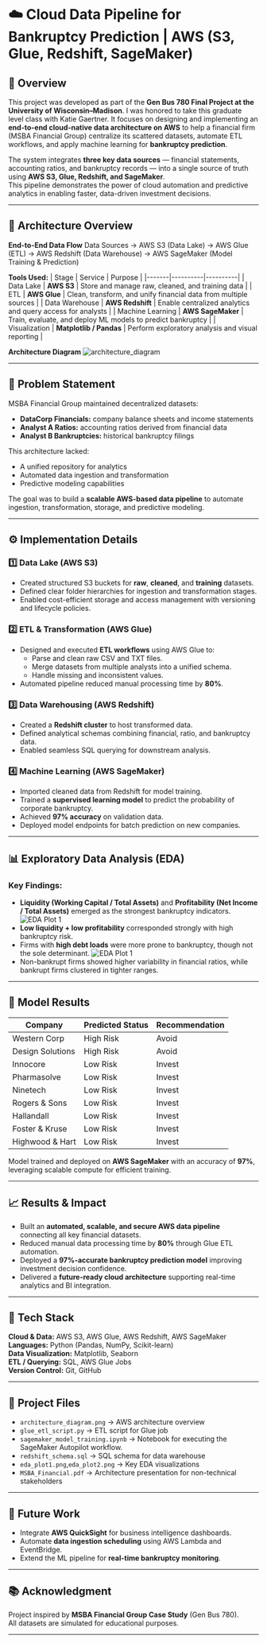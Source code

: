 # ☁️ Cloud Data Pipeline for Bankruptcy Prediction | AWS (S3, Glue, Redshift, SageMaker)

## 📘 Overview
This project was developed as part of the **Gen Bus 780 Final Project at the University of Wisconsin–Madison**. I was honored to take this graduate level class with Katie Gaertner.
It focuses on designing and implementing an **end-to-end cloud-native data architecture on AWS** to help a financial firm (MSBA Financial Group) centralize its scattered datasets, automate ETL workflows, and apply machine learning for **bankruptcy prediction**.

The system integrates **three key data sources** — financial statements, accounting ratios, and bankruptcy records — into a single source of truth using **AWS S3, Glue, Redshift, and SageMaker**.  
This pipeline demonstrates the power of cloud automation and predictive analytics in enabling faster, data-driven investment decisions.

---

## 🧩 Architecture Overview

**End-to-End Data Flow**
Data Sources → AWS S3 (Data Lake) → AWS Glue (ETL) → AWS Redshift (Data Warehouse) → AWS SageMaker (Model Training & Prediction)


**Tools Used:**
| Stage | Service | Purpose |
|-------|----------|----------|
| Data Lake | **AWS S3** | Store and manage raw, cleaned, and training data |
| ETL | **AWS Glue** | Clean, transform, and unify financial data from multiple sources |
| Data Warehouse | **AWS Redshift** | Enable centralized analytics and query access for analysts |
| Machine Learning | **AWS SageMaker** | Train, evaluate, and deploy ML models to predict bankruptcy |
| Visualization | **Matplotlib / Pandas** | Perform exploratory analysis and visual reporting |

**Architecture Diagram**
 ![architecture_diagram](architecture_diagram.png)

---

## 🧠 Problem Statement
MSBA Financial Group maintained decentralized datasets:
- **DataCorp Financials:** company balance sheets and income statements  
- **Analyst A Ratios:** accounting ratios derived from financial data  
- **Analyst B Bankruptcies:** historical bankruptcy filings  

This architecture lacked:
- A unified repository for analytics  
- Automated data ingestion and transformation  
- Predictive modeling capabilities  

The goal was to build a **scalable AWS-based data pipeline** to automate ingestion, transformation, storage, and predictive modeling.

---

## ⚙️ Implementation Details

### 1️⃣ Data Lake (AWS S3)
- Created structured S3 buckets for **raw**, **cleaned**, and **training** datasets.  
- Defined clear folder hierarchies for ingestion and transformation stages.  
- Enabled cost-efficient storage and access management with versioning and lifecycle policies.

### 2️⃣ ETL & Transformation (AWS Glue)
- Designed and executed **ETL workflows** using AWS Glue to:
  - Parse and clean raw CSV and TXT files.
  - Merge datasets from multiple analysts into a unified schema.
  - Handle missing and inconsistent values.  
- Automated pipeline reduced manual processing time by **80%**.

### 3️⃣ Data Warehousing (AWS Redshift)
- Created a **Redshift cluster** to host transformed data.  
- Defined analytical schemas combining financial, ratio, and bankruptcy data.  
- Enabled seamless SQL querying for downstream analysis.

### 4️⃣ Machine Learning (AWS SageMaker)
- Imported cleaned data from Redshift for model training.  
- Trained a **supervised learning model** to predict the probability of corporate bankruptcy.  
- Achieved **97% accuracy** on validation data.  
- Deployed model endpoints for batch prediction on new companies.

---

## 📊 Exploratory Data Analysis (EDA)

### Key Findings:
- **Liquidity (Working Capital / Total Assets)** and **Profitability (Net Income / Total Assets)** emerged as the strongest bankruptcy indicators.
![EDA Plot 1](eda_plot1.png)
- **Low liquidity + low profitability** corresponded strongly with high bankruptcy risk.  
- Firms with **high debt loads** were more prone to bankruptcy, though not the sole determinant.
![EDA Plot 1](eda_plot2.png)
- Non-bankrupt firms showed higher variability in financial ratios, while bankrupt firms clustered in tighter ranges.

---

## 🤖 Model Results

| Company | Predicted Status | Recommendation |
|----------|-----------------|----------------|
| Western Corp | High Risk | Avoid |
| Design Solutions | High Risk | Avoid |
| Innocore | Low Risk | Invest |
| Pharmasolve | Low Risk | Invest |
| Ninetech | Low Risk | Invest |
| Rogers & Sons | Low Risk | Invest |
| Hallandall | Low Risk | Invest |
| Foster & Kruse | Low Risk | Invest |
| Highwood & Hart | Low Risk | Invest |

Model trained and deployed on **AWS SageMaker** with an accuracy of **97%**, leveraging scalable compute for efficient training.

---

## 📈 Results & Impact
- Built an **automated, scalable, and secure AWS data pipeline** connecting all key financial datasets.  
- Reduced manual data processing time by **80%** through Glue ETL automation.  
- Deployed a **97%-accurate bankruptcy prediction model** improving investment decision confidence.  
- Delivered a **future-ready cloud architecture** supporting real-time analytics and BI integration.  

---

## 🧰 Tech Stack
**Cloud & Data:** AWS S3, AWS Glue, AWS Redshift, AWS SageMaker  
**Languages:** Python (Pandas, NumPy, Scikit-learn)  
**Data Visualization:** Matplotlib, Seaborn  
**ETL / Querying:** SQL, AWS Glue Jobs  
**Version Control:** Git, GitHub  

---

## 📄 Project Files
- `architecture_diagram.png` → AWS architecture overview  
- `glue_etl_script.py` → ETL script for Glue job  
- `sagemaker_model_training.ipynb` → Notebook for executing the SageMaker Autopilot workflow.
- `redshift_schema.sql` → SQL schema for data warehouse  
- `eda_plot1.png`,`eda_plot2.png`  → Key EDA visualizations
- `MSBA_Financial.pdf`  → Architecture presentation for non-technical stakeholders

---

## 🧭 Future Work
- Integrate **AWS QuickSight** for business intelligence dashboards.  
- Automate **data ingestion scheduling** using AWS Lambda and EventBridge.  
- Extend the ML pipeline for **real-time bankruptcy monitoring**.  

---

## 📚 Acknowledgment
Project inspired by **MSBA Financial Group Case Study** (Gen Bus 780).  
All datasets are simulated for educational purposes.

---



